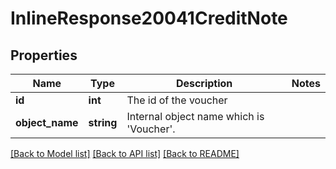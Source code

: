 # InlineResponse20041CreditNote

## Properties
Name | Type | Description | Notes
------------ | ------------- | ------------- | -------------
**id** | **int** | The id of the voucher | 
**object_name** | **string** | Internal object name which is &#x27;Voucher&#x27;. | 

[[Back to Model list]](../../README.md#documentation-for-models) [[Back to API list]](../../README.md#documentation-for-api-endpoints) [[Back to README]](../../README.md)


